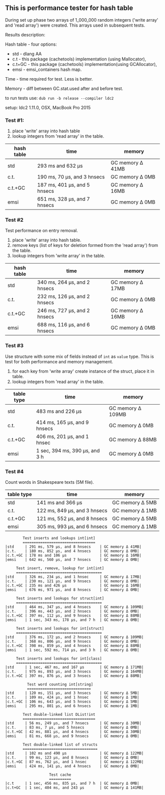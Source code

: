 ## This is performance tester for hash table ##

During set up phase two arrays of 1_000_000 random integers
('write array' and 'read array') were created. This arrays used in subsequent tests.

Results description:

Hash table - four options:
* std - dlang AA
* c.t - this package (cachetools) implementation (using Mallocator),
* c.t+GC - this package (cachetools) implementation(using GCAllocator),
* emsi - emsi_containers hash map.

Time - time required for test. Less is better.

Memory - diff between GC.stat.used after and before test.

to run tests use: `dub run -b release --compiler ldc2`

setup: ldc2 1.11.0, OSX, MacBook Pro 2015

### Test #1: ###

1. place 'write' array into hash table
1. lookup integers from 'read array' in the table.

| hash table               | time                          | memory            |
|--------------------------|-------------------------------|-------------------|
|std     | 293 ms and 632 μs               | GC memory Δ 41MB|
|c.t.    | 190 ms, 70 μs, and 3 hnsecs     | GC memory Δ 0MB|
|c.t.+GC | 187 ms, 401 μs, and 5 hnsecs    | GC memory Δ 16MB|
|emsi    | 651 ms, 328 μs, and 7 hnsecs    | GC memory Δ 0MB|

### Test #2 ###

Test performance on entry removal.

1. place 'write' array into hash table.
1. remove keys (list of keys for deletion formed from the 'read array') from the table.
1. lookup integers from 'write array' in the table.


| hash table        | time                          | memory            |
|--------------------------|-------------------------------|-------------------|
|std     | 340 ms, 264 μs, and 2 hnsecs    | GC memory Δ 17MB|
|c.t.    | 232 ms, 126 μs, and 2 hnsecs    | GC memory Δ 0MB|
|c.t.+GC | 246 ms, 727 μs, and 2 hnsecs    | GC memory Δ 16MB|
|emsi    | 688 ms, 116 μs, and 6 hnsecs    | GC memory Δ 0MB|

### Test #3 ###

Use structure with some mix of fields instead of `int` as `value` type.
This is test for both performance and memory management.

1. for each key from 'write array' create instance of the struct, place it in table.
1. lookup integers from 'read array' in the table.

| table type               | time                          | memory            |
|--------------------------|-------------------------------|-------------------|
|std     | 483 ms and 226 μs               | GC memory Δ 109MB|
|c.t.    | 414 ms, 165 μs, and 9 hnsecs    | GC memory Δ 0MB|
|c.t.+GC | 406 ms, 201 μs, and 1 hnsec     | GC memory Δ 88MB|
|emsi    | 1 sec, 394 ms, 390 μs, and 3 h  | GC memory Δ 0MB|

### Test #4 ###

Count words in Shakespeare texts (5M file).

| table type               | time                          | memory            |
|--------------------------|-------------------------------|-------------------|
|std     | 141 ms and 366 μs               | GC memory Δ 5MB|
|c.t.    | 122 ms, 849 μs, and 3 hnsecs    | GC memory Δ 1MB|
|c.t.+GC | 121 ms, 552 μs, and 8 hnsecs    | GC memory Δ 5MB|
|emsi    | 305 ms, 993 μs, and 6 hnsecs    | GC memory Δ 1MB|

```
        Test inserts and lookups int[int]         
        =================================         
|std     | 291 ms, 579 μs, and 8 hnsecs    | GC memory Δ 41MB|
|c.t.    | 180 ms, 852 μs, and 4 hnsecs    | GC memory Δ 0MB|
|c.t.+GC | 178 ms and 106 μs               | GC memory Δ 16MB|
|emsi    | 642 ms, 560 μs, and 7 hnsecs    | GC memory Δ 0MB|

     Test insert, remove, lookup for int[int]     
     =======================================      
|std     | 326 ms, 234 μs, and 1 hnsec     | GC memory Δ 17MB|
|c.t.    | 230 ms, 121 μs, and 9 hnsecs    | GC memory Δ 0MB|
|c.t.+GC | 235 ms and 426 μs               | GC memory Δ 16MB|
|emsi    | 676 ms, 971 μs, and 8 hnsecs    | GC memory Δ 0MB|

     Test inserts and lookups for struct[int]     
     =======================================      
|std     | 464 ms, 347 μs, and 4 hnsecs    | GC memory Δ 109MB|
|c.t.    | 396 ms, 443 μs, and 2 hnsecs    | GC memory Δ 0MB|
|c.t.+GC | 397 ms, 112 μs, and 9 hnsecs    | GC memory Δ 88MB|
|emsi    | 1 sec, 343 ms, 178 μs, and 7 h  | GC memory Δ 0MB|

     Test inserts and lookups for int[struct]     
     =======================================      
|std     | 376 ms, 172 μs, and 2 hnsecs    | GC memory Δ 109MB|
|c.t.    | 368 ms, 806 μs, and 9 hnsecs    | GC memory Δ 0MB|
|c.t.+GC | 398 ms, 859 μs, and 4 hnsecs    | GC memory Δ 88MB|
|emsi    | 1 sec, 592 ms, 714 μs, and 3 h  | GC memory Δ 0MB|

     Test inserts and lookups for int[class]      
     =======================================      
|std     | 1 sec, 467 ms, and 167 μs       | GC memory Δ 171MB|
|c.t.    | 975 ms, 893 μs, and 3 hnsecs    | GC memory Δ 164MB|
|c.t.+GC | 397 ms, 876 μs, and 3 hnsecs    | GC memory Δ 88MB|

          Test word counting int[string]          
          =============================           
|std     | 120 ms, 151 μs, and 3 hnsecs    | GC memory Δ 5MB|
|c.t.    | 109 ms, 424 μs, and 1 hnsec     | GC memory Δ 1MB|
|c.t.+GC | 106 ms, 643 μs, and 5 hnsecs    | GC memory Δ 5MB|
|emsi    | 295 ms, 801 μs, and 6 hnsecs    | GC memory Δ 1MB|

        Test double-linked list DList!int         
        =================================         
|std     | 56 ms, 249 μs, and 7 hnsecs     | GC memory Δ 30MB|
|c.t.    | 83 ms, 7 μs, and 5 hnsecs       | GC memory Δ 0MB|
|c.t.+GC | 42 ms, 881 μs, and 4 hnsecs     | GC memory Δ 30MB|
|emsi    | 81 ms, 668 μs, and 9 hnsecs     | GC memory Δ 0MB|

        Test double-linked list of structs        
        ==================================        
|std     | 102 ms and 490 μs               | GC memory Δ 122MB|
|c.t.    | 99 ms, 123 μs, and 8 hnsecs     | GC memory Δ 0MB|
|c.t.+GC | 87 ms, 762 μs, and 1 hnsec      | GC memory Δ 122MB|
|emsi    | 424 ms, 141 μs, and 4 hnsecs    | GC memory Δ 0MB|

                    Test cache                    
                    ==========                    
|c.t     | 1 sec, 456 ms, 835 μs, and 7 h  | GC memory Δ 0MB|
|c.t+GC  | 1 sec, 404 ms, and 243 μs       | GC memory Δ 141MB|

```